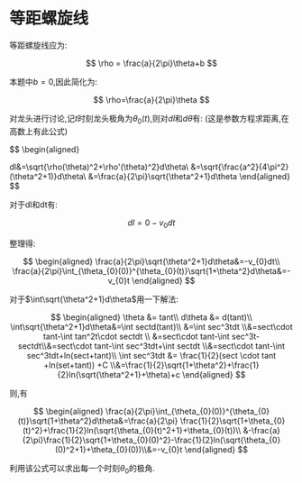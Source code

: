 # 等距螺旋线

等距螺旋线应为:

$$
\rho = \frac{a}{2\pi}\theta+b
$$

本题中$b=0$,因此简化为:

$$
\rho=\frac{a}{2\pi}\theta
$$

对龙头进行讨论,记$t$时刻龙头极角为$\theta_{0}(t)$,则对$dl$和$d\theta$有:
(这是参数方程求距离,在高数上有此公式)

$$
\begin{aligned}

dl&=\sqrt{\rho(\theta)^2+\rho'(\theta)^2}d\theta\\
&=\sqrt{\frac{a^2}{4\pi^2}(\theta^2+1)}d\theta\\
&=\frac{a}{2\pi}\sqrt{\theta^2+1}d\theta
\end{aligned}
$$

对于dl和dt有:

$$
dl=0-v_{0}dt
$$

整理得:

$$
\begin{aligned}
\frac{a}{2\pi}\sqrt{\theta^2+1}d\theta&=-v_{0}dt\\
\frac{a}{2\pi}\int_{\theta_{0}(0)}^{\theta_{0}(t)}\sqrt{1+\theta^2}d\theta&=-v_{0}t
\end{aligned}
$$

对于$\int\sqrt{\theta^2+1}d\theta$用一下解法:

$$
\begin{aligned}
\theta &= tant\\
d\theta &= d(tant)\\
\int\sqrt{\theta^2+1}d\theta&=\int sectd(tant)\\
&=\int sec^3tdt
\\&=sect\cdot tant-\int tan^2t\cdot sectdt \\ &=sect\cdot tant-\int sec^3t-sectdt\\&=sect\cdot tant-\int sec^3tdt+\int sectdt
\\&=sect\cdot tant-\int sec^3tdt+ln(sect+tant)\\
\int sec^3tdt &= \frac{1}{2}(sect \cdot tant +ln(set+tant)) +C
\\&=\frac{1}{2}\sqrt{1+\theta^2}+\frac{1}{2}ln(\sqrt{\theta^2+1}+\theta)+c
\end{aligned}
$$

则,有

$$
\begin{aligned}
\frac{a}{2\pi}\int_{\theta_{0}(0)}^{\theta_{0}(t)}\sqrt{1+\theta^2}d\theta&=\frac{a}{2\pi}
\frac{1}{2}\sqrt{1+\theta_{0}(t)^2}+\frac{1}{2}ln(\sqrt{\theta_{0}(t)^2+1}+\theta_{0}(t))\\
&-\frac{a}{2\pi}\frac{1}{2}\sqrt{1+\theta_{0}(0)^2}-\frac{1}{2}ln(\sqrt{\theta_{0}(0)^2+1}+\theta_{0}(0))\\&=-v_{0}t
\end{aligned}
$$

利用该公式可以求出每一个时刻$\theta_{0}$的极角.
